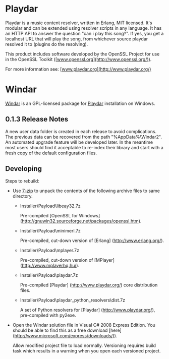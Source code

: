 Playdar
=======
Playdar is a music content resolver, written in Erlang, MIT licensed.
It's modular and can be extended using resolver scripts in any language.
It has an HTTP API to answer the question "can i play this song?".
If yes, you get a localhost URL that will play the song, from whichever
source playdar resolved it to (plugins do the resolving).

This product includes software developed by the OpenSSL Project for use in
the OpenSSL Toolkit ([www.openssl.org](http://www.openssl.org/)).

For more information see: [www.playdar.org](http://www.playdar.org/)

Windar
======
[Windar](http://windar.org/) is an GPL-licensed package for 
[Playdar](http://www.playdar.org/) installation on Windows.

0.1.3 Release Notes
-------------------
A new user data folder is created in each release to avoid complications.
The previous data can be recovered from the path "%AppData%\Windar2".
An automated upgrade feature will be developed later. In the meantime
most users should find it acceptable to re-index their library and start
with a fresh copy of the default configuration files.

Developing
----------
Steps to rebuild:

-   Use [7-zip](http://www.7-zip.org/) to unpack the contents of the following
    archive files to same directory. 

    -   Installer\Payload\libeay32.7z
        
        Pre-compiled [OpenSSL for Windows]
        (http://gnuwin32.sourceforge.net/packages/openssl.htm).
        
    -   Installer\Payload\minimerl.7z
        
        Pre-compiled, cut-down version of [Erlang]
        (http://www.erlang.org/).
        
    -   Installer\Payload\mplayer.7z
        
        Pre-compiled, cut-down version of [MPlayer]
        (http://www.mplayerhq.hu/).
        
    -   Installer\Payload\playdar.7z
        
        Pre-compiled [Playdar]
        (http://www.playdar.org/) core distribution files.
        
    -   Installer\Payload\playdar_python_resolvers\dist.7z
        
        A set of Python resolvers for [Playdar]
        (http://www.playdar.org/), pre-compiled with py2exe.

-   Open the Windar solution file in Visual C# 2008 Express Edition.
    You should be able to find this as a free download [here]
    (http://www.microsoft.com/express/downloads/)).

    Allow modified project file to load normally. Versioning requires build task which results
    in a warning when you open each versioned project.